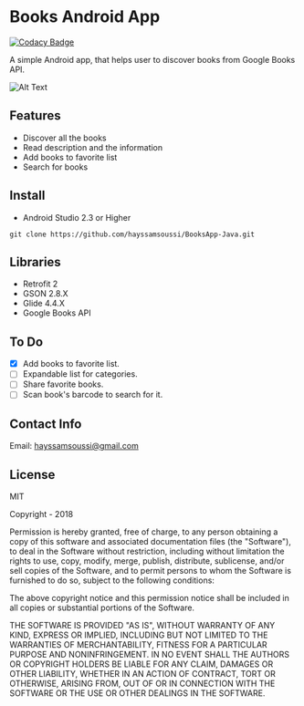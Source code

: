 # Books Android App 

[![Codacy Badge](https://api.codacy.com/project/badge/Grade/a3d75f0e308e4018bcccdde7daa7f6ef)](https://app.codacy.com/app/hayssamsoussi/BooksApp-Java?utm_source=github.com&utm_medium=referral&utm_content=hayssamsoussi/BooksApp-Java&utm_campaign=Badge_Grade_Dashboard)

A simple Android app, that helps user to discover books from Google Books API.

![Alt Text](https://media.giphy.com/media/Mb9MPcUYzLMG0oEdR8/giphy.gif)

## Features
*   Discover all the books
*   Read description and the information
*   Add books to favorite list
*   Search for books

## Install
*   Android Studio 2.3 or Higher
```alpha
git clone https://github.com/hayssamsoussi/BooksApp-Java.git
```

## Libraries
*   Retrofit 2
*   GSON 2.8.X
*   Glide 4.4.X
*   Google Books API

## To Do
*   [X] Add books to favorite list.
*   [ ] Expandable list for categories.
*   [ ] Share favorite books.
*   [ ] Scan book's barcode to search for it.

## Contact Info

Email: hayssamsoussi@gmail.com

## License

MIT

Copyright - 2018

Permission is hereby granted, free of charge, to any person obtaining a copy of this software and associated documentation files (the "Software"), to deal in the Software without restriction, including without limitation the rights to use, copy, modify, merge, publish, distribute, sublicense, and/or sell copies of the Software, and to permit persons to whom the Software is furnished to do so, subject to the following conditions:

The above copyright notice and this permission notice shall be included in all copies or substantial portions of the Software.

THE SOFTWARE IS PROVIDED "AS IS", WITHOUT WARRANTY OF ANY KIND, EXPRESS OR IMPLIED, INCLUDING BUT NOT LIMITED TO THE WARRANTIES OF MERCHANTABILITY, FITNESS FOR A PARTICULAR PURPOSE AND NONINFRINGEMENT. IN NO EVENT SHALL THE AUTHORS OR COPYRIGHT HOLDERS BE LIABLE FOR ANY CLAIM, DAMAGES OR OTHER LIABILITY, WHETHER IN AN ACTION OF CONTRACT, TORT OR OTHERWISE, ARISING FROM, OUT OF OR IN CONNECTION WITH THE SOFTWARE OR THE USE OR OTHER DEALINGS IN THE SOFTWARE.
